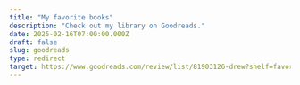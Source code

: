 ```yaml
---
title: "My favorite books"
description: "Check out my library on Goodreads."
date: 2025-02-16T07:00:00.000Z
draft: false
slug: goodreads
type: redirect
target: https://www.goodreads.com/review/list/81903126-drew?shelf=favorites
---
```

